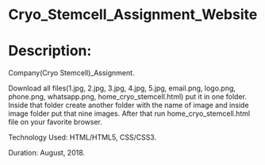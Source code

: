 # Cryo_Stemcell_Assignment_Website
# Description:

Company(Cryo Stemcell)_Assignment.

Download all files(1.jpg, 2.jpg, 3.jpg, 4.jpg, 5.jpg, email.png, logo.png, phone.png, whatsapp.png, home_cryo_stemcell.html) put it in one folder. Inside that folder create another folder with the name of image and inside image folder put that nine images. After that run home_cryo_stemcell.html file on your favorite browser. 

Technology Used: HTML/HTML5, CSS/CSS3. 

Duration: August, 2018.
